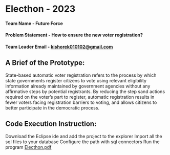 # Electhon - 2023

#### Team Name - Future Force
#### Problem Statement - How to ensure the new voter registration?
#### Team Leader Email - kishorek010102@gmail.com

## A Brief of the Prototype:
  State-based automatic voter registration refers to the process by which state
governments register citizens to vote using relevant eligibility information already
maintained by government agencies without any affirmative steps by potential
registrants. By reducing the step sand actions required on the voter’s part to register,
automatic registration results in fewer voters facing registration barriers to voting, and
allows citizens to better participate in the democratic process.

## Code Execution Instruction:
  Download the Eclipse ide and add the project to the explorer
  Import all the sql files to your database
  Configure the path with sql connectors
  Run the program
  [Electhon.pdf](https://github.com/Dnagesh1/electhon-submission/files/11241509/Electhon.pdf)


